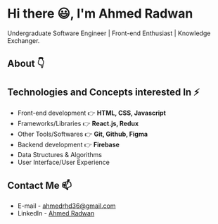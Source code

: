 # Hi there 😃, I'm Ahmed Radwan
Undergraduate Software Engineer | Front-end Enthusiast | Knowledge Exchanger.

## About 👇


## Technologies and Concepts interested In ⚡
- Front-end development 👉 **HTML, CSS, Javascript**
- Frameworks/Libraries 👉 **React.js, Redux**
- Other Tools/Softwares 👉 **Git, Github, Figma**
- Backend development 👉 **Firebase**
- Data Structures & Algorithms
- User Interface/User Experience

## Contact Me 📫
- E-mail - ahmedrhd36@gmail.com
- LinkedIn - [Ahmed Radwan](https://www.linkedin.com/in/ahmed-radwan-0543b1197/)

